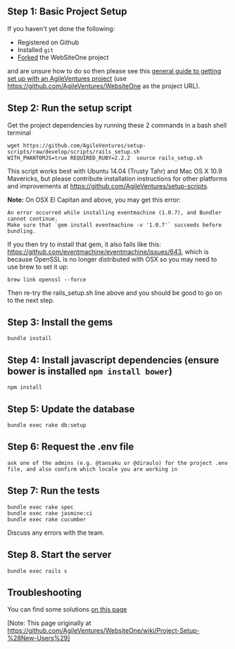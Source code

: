 ## Step 1: Basic Project Setup

If you haven't yet done the following:

* Registered on Github
* Installed `git`
* [Forked](https://help.github.com/articles/fork-a-repo/) the WebSiteOne project

and are unsure how to do so then please see this [general guide to getting set up with an AgileVentures project](http://www.agileventures.org/articles/project-setup-new-users) (use https://github.com/AgileVentures/WebsiteOne as the project URL).

## Step 2: Run the setup script

Get the project dependencies by running these 2 commands in a bash shell terminal

    wget https://github.com/AgileVentures/setup-scripts/raw/develop/scripts/rails_setup.sh
    WITH_PHANTOMJS=true REQUIRED_RUBY=2.2.2  source rails_setup.sh

This script works best with Ubuntu 14.04 (Trusty Tahr) and Mac OS X 10.9 Mavericks, but please contribute installation instructions for other platforms and improvements at https://github.com/AgileVentures/setup-scripts.

**Note:** On OSX El Capitan and above, you may get this error:

    An error occurred while installing eventmachine (1.0.7), and Bundler cannot continue.
    Make sure that `gem install eventmachine -v '1.0.7'` succeeds before bundling.

If you then try to install that gem, it also fails like this: https://github.com/eventmachine/eventmachine/issues/643, which is because OpenSSL is no longer distributed with OSX so you may need to use brew to set it up:

    brew link openssl --force

Then re-try the rails_setup.sh line above and you should be good to go on to the next step.

## Step 3: Install the gems

    bundle install
    
## Step 4: Install javascript dependencies (ensure bower is installed `npm install bower`)

    npm install  

## Step 5: Update the database

    bundle exec rake db:setup
    
## Step 6: Request the .env file
    
    ask one of the admins (e.g. @tansaku or @diraulo) for the project .env file, and also confirm which locale you are working in

## Step 7: Run the tests

    bundle exec rake spec
    bundle exec rake jasmine:ci
    bundle exec rake cucumber

Discuss any errors with the team.

## Step 8. Start the server

    bundle exec rails s

## Troubleshooting

You can find some solutions [on this page](development_environment_set_up.md)


[Note: This page originally at https://github.com/AgileVentures/WebsiteOne/wiki/Project-Setup-%28New-Users%29]